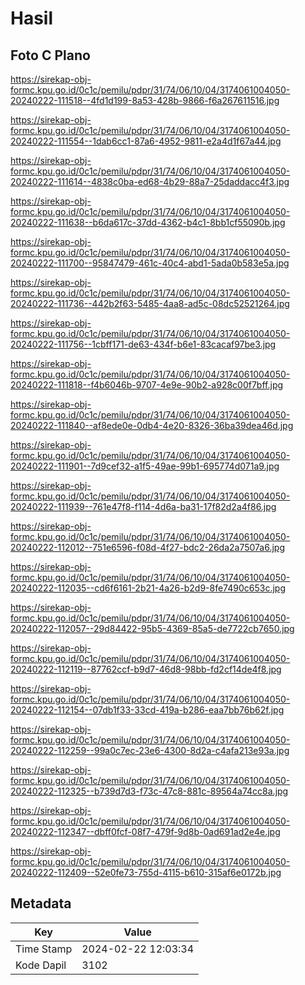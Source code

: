 # Hasil

## Foto C Plano

https://sirekap-obj-formc.kpu.go.id/0c1c/pemilu/pdpr/31/74/06/10/04/3174061004050-20240222-111518--4fd1d199-8a53-428b-9866-f6a267611516.jpg

https://sirekap-obj-formc.kpu.go.id/0c1c/pemilu/pdpr/31/74/06/10/04/3174061004050-20240222-111554--1dab6cc1-87a6-4952-9811-e2a4d1f67a44.jpg

https://sirekap-obj-formc.kpu.go.id/0c1c/pemilu/pdpr/31/74/06/10/04/3174061004050-20240222-111614--4838c0ba-ed68-4b29-88a7-25daddacc4f3.jpg

https://sirekap-obj-formc.kpu.go.id/0c1c/pemilu/pdpr/31/74/06/10/04/3174061004050-20240222-111638--b6da617c-37dd-4362-b4c1-8bb1cf55090b.jpg

https://sirekap-obj-formc.kpu.go.id/0c1c/pemilu/pdpr/31/74/06/10/04/3174061004050-20240222-111700--95847479-461c-40c4-abd1-5ada0b583e5a.jpg

https://sirekap-obj-formc.kpu.go.id/0c1c/pemilu/pdpr/31/74/06/10/04/3174061004050-20240222-111736--442b2f63-5485-4aa8-ad5c-08dc52521264.jpg

https://sirekap-obj-formc.kpu.go.id/0c1c/pemilu/pdpr/31/74/06/10/04/3174061004050-20240222-111756--1cbff171-de63-434f-b6e1-83cacaf97be3.jpg

https://sirekap-obj-formc.kpu.go.id/0c1c/pemilu/pdpr/31/74/06/10/04/3174061004050-20240222-111818--f4b6046b-9707-4e9e-90b2-a928c00f7bff.jpg

https://sirekap-obj-formc.kpu.go.id/0c1c/pemilu/pdpr/31/74/06/10/04/3174061004050-20240222-111840--af8ede0e-0db4-4e20-8326-36ba39dea46d.jpg

https://sirekap-obj-formc.kpu.go.id/0c1c/pemilu/pdpr/31/74/06/10/04/3174061004050-20240222-111901--7d9cef32-a1f5-49ae-99b1-695774d071a9.jpg

https://sirekap-obj-formc.kpu.go.id/0c1c/pemilu/pdpr/31/74/06/10/04/3174061004050-20240222-111939--761e47f8-f114-4d6a-ba31-17f82d2a4f86.jpg

https://sirekap-obj-formc.kpu.go.id/0c1c/pemilu/pdpr/31/74/06/10/04/3174061004050-20240222-112012--751e6596-f08d-4f27-bdc2-26da2a7507a6.jpg

https://sirekap-obj-formc.kpu.go.id/0c1c/pemilu/pdpr/31/74/06/10/04/3174061004050-20240222-112035--cd6f6161-2b21-4a26-b2d9-8fe7490c653c.jpg

https://sirekap-obj-formc.kpu.go.id/0c1c/pemilu/pdpr/31/74/06/10/04/3174061004050-20240222-112057--29d84422-95b5-4369-85a5-de7722cb7650.jpg

https://sirekap-obj-formc.kpu.go.id/0c1c/pemilu/pdpr/31/74/06/10/04/3174061004050-20240222-112119--87762ccf-b9d7-46d8-98bb-fd2cf14de4f8.jpg

https://sirekap-obj-formc.kpu.go.id/0c1c/pemilu/pdpr/31/74/06/10/04/3174061004050-20240222-112154--07db1f33-33cd-419a-b286-eaa7bb76b62f.jpg

https://sirekap-obj-formc.kpu.go.id/0c1c/pemilu/pdpr/31/74/06/10/04/3174061004050-20240222-112259--99a0c7ec-23e6-4300-8d2a-c4afa213e93a.jpg

https://sirekap-obj-formc.kpu.go.id/0c1c/pemilu/pdpr/31/74/06/10/04/3174061004050-20240222-112325--b739d7d3-f73c-47c8-881c-89564a74cc8a.jpg

https://sirekap-obj-formc.kpu.go.id/0c1c/pemilu/pdpr/31/74/06/10/04/3174061004050-20240222-112347--dbff0fcf-08f7-479f-9d8b-0ad691ad2e4e.jpg

https://sirekap-obj-formc.kpu.go.id/0c1c/pemilu/pdpr/31/74/06/10/04/3174061004050-20240222-112409--52e0fe73-755d-4115-b610-315af6e0172b.jpg


## Metadata

| Key        | Value               |
| ---------- | ------------------- |
| Time Stamp | 2024-02-22 12:03:34 |
| Kode Dapil | 3102                |



